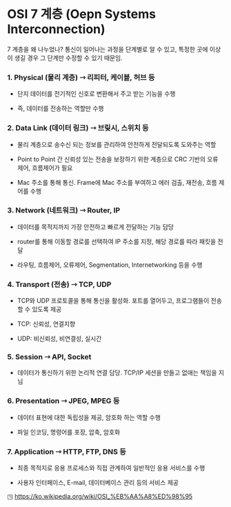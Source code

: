 # OSI 7 계층 (Oepn Systems Interconnection)

 7 계층을 왜 나누었나? 통신이 일어나는 과정을 단계별로 알 수 있고, 특정한 곳에 이상이 생길 경우 그 단계만 수정할 수 있기 때문임.
 

### 1. Physical (물리 계층) ⇾ 리피터, 케이블, 허브 등

 - 단지 데이터를 전기적인 신호로 변환해서 주고 받는 기능을 수행
 
 - 즉, 데이터를 전송하는 역할만 수행

### 2. Data Link (데이터 링크) ⇾ 브맂시, 스위치 등

 - 물리 계층으로 송수신 되는 정보를 관리하여 안전하게 전달되도록 도와주는 역할
 
 - Point to Point 간 신뢰성 있는 전송을 보장하기 위한 계층으로 CRC 기반의 오류 제어, 흐름제어가 필요
 
 - Mac 주소를 통해 통신. Frame에 Mac 주소를 부여하고 에러 검출, 재전송, 흐름 제어를 수행

### 3. Network (네트워크) ⇾ Router, IP

 - 데이터를 목적지까지 가장 안전하고 빠르게 전달하는 기능 담당
 
 - router를 통해 이동할 경로를 선택하여 IP 주소를 지정, 해당 경로를 따라 패킷을 전달
 
 - 라우팅, 흐름제어, 오류제어, Segmentation, Internetworking 등을 수행

### 4. Transport (전송) ⇾ TCP, UDP

 - TCP와 UDP 프로토콜을 통해 통신을 활성화. 포트를 열어두고, 프로그램들이 전송할 수 있도록 제공
 
 - TCP: 신뢰성, 연결지향
 
 - UDP: 비신뢰성, 비연결성, 실시간

### 5. Session ⇾ API, Socket
 
 - 데이터가 통신하기 위한 논리적 연결 담당. TCP/IP 세션을 만들고 없애는 책임을 지님

### 6. Presentation ⇾ JPEG, MPEG 등

 - 데이터 표현에 대한 독립성을 제공, 암호화 하는 역할 수행
 
 - 파일 인코딩, 명령어를 포장, 압축, 암호화

### 7. Application ⇾ HTTP, FTP, DNS 등

 - 최종 목적지로 응용 프로세스와 직접 관계하여 일반적인 응용 서비스를 수행
 
 - 사용자 인터페이스, E-mail, 데이터베이스 관리 등의 서비스 제공
 

◳ https://ko.wikipedia.org/wiki/OSI_%EB%AA%A8%ED%98%95
